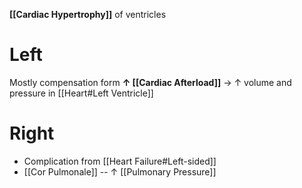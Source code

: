 **[[Cardiac Hypertrophy]]** of ventricles

# Left
Mostly compensation form **↑ [[Cardiac Afterload]]** → ↑ volume and pressure in [[Heart#Left Ventricle]]

# Right
- Complication from [[Heart Failure#Left-sided]]
- [[Cor Pulmonale]] -- ↑ [[Pulmonary Pressure]]